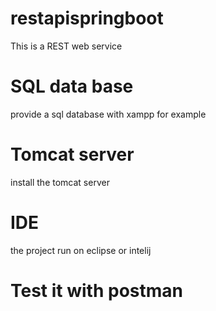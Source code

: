 # restapispringboot
This is a REST web service 
# SQL data base
provide a sql database with xampp for example
# Tomcat server
install the tomcat server
# IDE
the project run  on eclipse or intelij



# Test it  with postman
